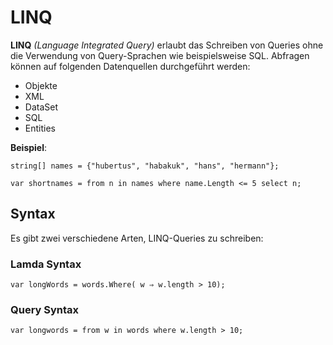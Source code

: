 # LINQ

**LINQ** *(Language Integrated Query)* erlaubt das Schreiben von Queries ohne die Verwendung von Query-Sprachen wie beispielsweise SQL. Abfragen können auf folgenden Datenquellen durchgeführt werden:

* Objekte
* XML
* DataSet
* SQL
* Entities


**Beispiel**:

```
string[] names = {"hubertus", "habakuk", "hans", "hermann"};

var shortnames = from n in names where name.Length <= 5 select n;
```

## Syntax

Es gibt zwei verschiedene Arten, LINQ-Queries zu schreiben:

### Lamda Syntax

```
var longWords = words.Where( w ⇒ w.length > 10);
```

### Query Syntax

```
var longwords = from w in words where w.length > 10;
```
